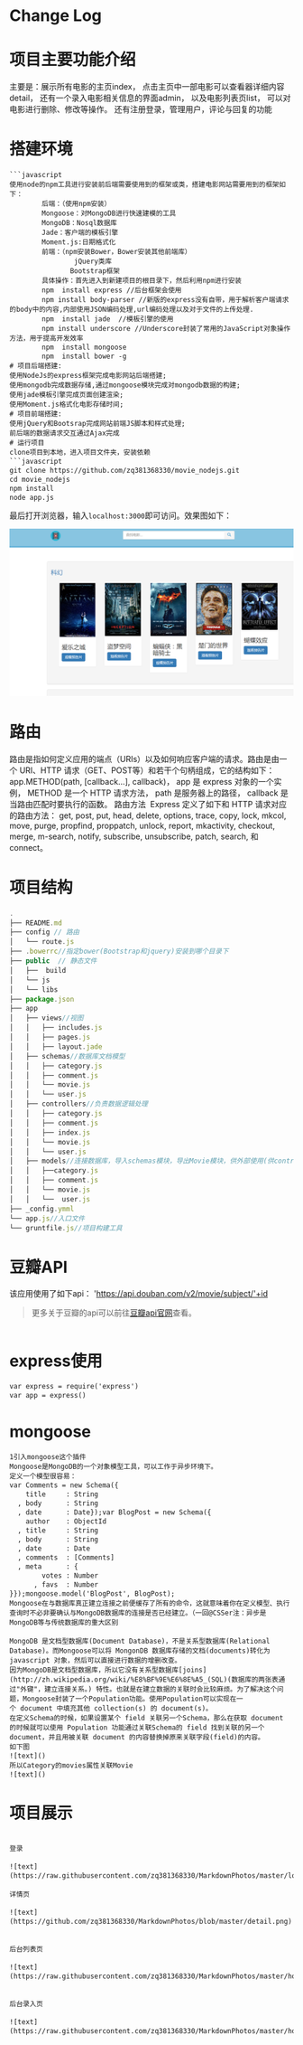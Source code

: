 # Change Log
# 项目主要功能介绍

主要是：展示所有电影的主页index，
点击主页中一部电影可以查看器详细内容detail，
还有一个录入电影相关信息的界面admin，
以及电影列表页list，
可以对电影进行删除、修改等操作。
还有注册登录，管理用户，评论与回复的功能
# 搭建环境
```
```javascript
使用node的npm工具进行安装前后端需要使用到的框架或类，搭建电影网站需要用到的框架如下：
        后端：（使用npm安装）
        Mongoose：对MongoDB进行快速建模的工具
        MongoDB：Nosql数据库
        Jade：客户端的模板引擎
        Moment.js:日期格式化
        前端：（npm安装Bower，Bower安装其他前端库）
                jQuery类库
               Bootstrap框架
        具体操作：首先进入到新建项目的根目录下，然后利用npm进行安装
        npm  install express //后台框架会使用
        npm install body-parser //新版的express没有自带，用于解析客户端请求的body中的内容,内部使用JSON编码处理,url编码处理以及对于文件的上传处理.
        npm  install jade  //模板引擎的使用
        npm install underscore //Underscore封装了常用的JavaScript对象操作方法，用于提高开发效率
        npm  install mongoose
        npm  install bower -g
# 项目后端搭建:
使用NodeJs的express框架完成电影网站后端搭建;
使用mongodb完成数据存储,通过mongoose模块完成对mongodb数据的构建;
使用jade模板引擎完成页面创建渲染;
使用Moment.js格式化电影存储时间;
# 项目前端搭建:
使用jQuery和Bootsrap完成网站前端JS脚本和样式处理;
前后端的数据请求交互通过Ajax完成
# 运行项目
clone项目到本地，进入项目文件夹，安装依赖
```javascript
git clone https://github.com/zq381368330/movie_nodejs.git
cd movie_nodejs
npm install
node app.js
```

最后打开浏览器，输入`localhost:3000`即可访问。效果图如下：

![text](https://raw.githubusercontent.com/zq381368330/MarkdownPhotos/master/index.png)



# 路由
路由是指如何定义应用的端点（URIs）以及如何响应客户端的请求。路由是由一个 URI、HTTP 请求（GET、POST等）和若干个句柄组成，它的结构如下： app.METHOD(path, [callback…], callback)， app 是 express 对象的一个实例， METHOD 是一个 HTTP 请求方法， path 是服务器上的路径， callback 是当路由匹配时要执行的函数。
路由方法 
Express 定义了如下和 HTTP 请求对应的路由方法： get, post, put, head, delete, options, trace, copy, lock, mkcol, move, purge, propfind, proppatch, unlock, report, mkactivity, checkout, merge, m-search, notify, subscribe, unsubscribe, patch, search, 和 connect。


# 项目结构
```javascript
.
├── README.md
├── config // 路由
│   └── route.js
├── .bowerrc//指定bower(Bootstrap和jquery)安装到哪个目录下
├── public  // 静态文件
│   ├──  build
│   └── js
│   └── libs
├── package.json
├── app
│   ├── views//视图
│   │   ├── includes.js
│   │   ├── pages.js
│   │   ├── layout.jade
│   ├── schemas//数据库文档模型
│   │   ├── category.js
│   │   ├── comment.js
│   │   └── movie.js
│   │   └── user.js
│   ├── controllers//负责数据逻辑处理
│   │   ├── category.js
│   │   ├── comment.js
│   │   ├── index.js
│   │   └── movie.js
│   │   └── user.js
│   ├── models//连接数据库，导入schemas模块，导出Movie模块，供外部使用(供controler使用)
│   │   ├──category.js
│   │   ├── comment.js
│   │   └── movie.js
│   │   └──  user.js
├── _config.ymml
└── app.js//入口文件
└── gruntfile.js//项目构建工具
```



# 豆瓣API
该应用使用了如下api：
'https://api.douban.com/v2/movie/subject/'+id

>更多关于豆瓣的api可以前往[豆瓣api官网](https://developers.douban.com/wiki/?title=guide)查看。

```javascript

```
# express使用

```
var express = require('express')
var app = express()
```

# mongoose
```
1引入mongoose这个插件
Mongoose是MongoDB的一个对象模型工具，可以工作于异步环境下。
定义一个模型很容易：
var Comments = new Schema({
    title     : String
  , body      : String
  , date      : Date});var BlogPost = new Schema({
    author    : ObjectId
  , title     : String
  , body      : String
  , date      : Date
  , comments  : [Comments]
  , meta      : {
        votes : Number
      , favs  : Number
}});mongoose.model('BlogPost', BlogPost);
Mongoose在与数据库真正建立连接之前便缓存了所有的命令，这就意味着你在定义模型、执行查询时不必非要确认与MongoDB数据库的连接是否已经建立。（一回@CSSer注：异步是MongoDB等与传统数据库的重大区别

MongoDB 是文档型数据库(Document Database)，不是关系型数据库(Relational Database)。而Mongoose可以将 MongonDB 数据库存储的文档(documents)转化为 javascript 对象，然后可以直接进行数据的增删改查。
因为MongoDB是文档型数据库，所以它没有关系型数据库[joins](http://zh.wikipedia.org/wiki/%E8%BF%9E%E6%8E%A5_(SQL)(数据库的两张表通过"外键"，建立连接关系。) 特性。也就是在建立数据的关联时会比较麻烦。为了解决这个问题，Mongoose封装了一个Population功能。使用Population可以实现在一个 document 中填充其他 collection(s) 的 document(s)。
在定义Schema的时候，如果设置某个 field 关联另一个Schema，那么在获取 document 的时候就可以使用 Population 功能通过关联Schema的 field 找到关联的另一个 document，并且用被关联 document 的内容替换掉原来关联字段(field)的内容。
如下图
![text]()
所以Category的movies属性关联Movie
![text]()
```
# 项目展示

```

登录

![text](https://raw.githubusercontent.com/zq381368330/MarkdownPhotos/master/login.png)

详情页

![text](https://github.com/zq381368330/MarkdownPhotos/blob/master/detail.png)


后台列表页

![text](https://raw.githubusercontent.com/zq381368330/MarkdownPhotos/master/houtailist.png)


后台录入页

![text](https://raw.githubusercontent.com/zq381368330/MarkdownPhotos/master/houtailuru.png)
```





